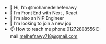 - 👋 Hi, I’m @mohamedelhefenawy
- 👀 I’m Front End  with Next , React 
- 🌱 I’m also an NlP Engineer
- 💞️ I’m looking to join a new jop
- 📫 How to reach me 
phone:01272808556
E-mail:melhefnawy718@gmail.com

<!---
mohamedelhefenawy/mohamedelhefenawy is a ✨ special ✨ repository because its `README.md` (this file) appears on your GitHub profile.
You can click the Preview link to take a look at your changes.
--->
